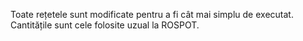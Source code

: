 Toate rețetele sunt modificate pentru a fi cât mai simplu de executat.
Cantitățile sunt cele folosite uzual la ROSPOT.

